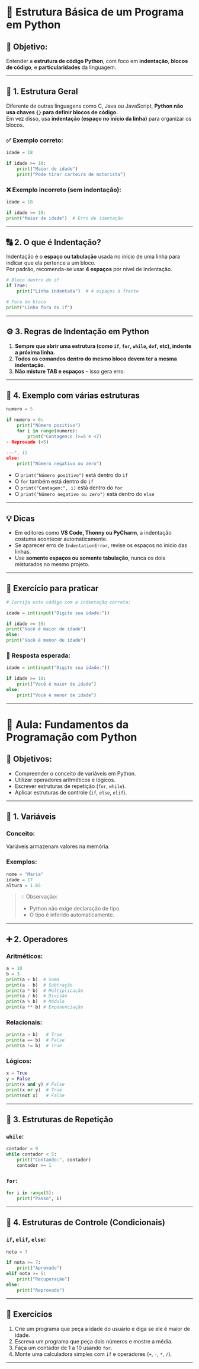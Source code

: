 # 📘 Estrutura Básica de um Programa em Python

## 🎯 Objetivo:
Entender a **estrutura de código Python**, com foco em **indentação**, **blocos de código**, e **particularidades** da linguagem.  

---

## 🧱 1. Estrutura Geral

Diferente de outras linguagens como C, Java ou JavaScript, **Python não usa chaves `{}` para definir blocos de código.**  
Em vez disso, usa **indentação (espaço no início da linha)** para organizar os blocos.

### ✅ Exemplo correto:
```python
idade = 18

if idade >= 18:
    print("Maior de idade")
    print("Pode tirar carteira de motorista")
```

### ❌ Exemplo incorreto (sem indentação):
```python
idade = 18

if idade >= 18:
print("Maior de idade")  # Erro de identação
```

---

## 🔠 2. O que é Indentação?

Indentação é o **espaço ou tabulação** usada no início de uma linha para indicar que ela pertence a um bloco.  
Por padrão, recomenda-se usar **4 espaços** por nível de indentação.

```python
# Bloco dentro do if
if True:
    print("Linha indentada")  # 4 espaços à frente

# Fora do bloco
print("Linha fora do if")
```

---

## ⚙️ 3. Regras de Indentação em Python

1. **Sempre que abrir uma estrutura (como `if`, `for`, `while`, `def`, etc), indente a próxima linha.**
2. **Todos os comandos dentro do mesmo bloco devem ter a mesma indentação.**
3. **Não misture TAB e espaços** – isso gera erro.

---

## 🔄 4. Exemplo com várias estruturas

```python
numero = 5

if numero > 0:
    print("Número positivo")
    for i in range(numero):
        print("Contagem:o (>=5 e <7)  
- Reprovado (<5)

---", i)
else:
    print("Número negativo ou zero")
```

- O `print("Número positivo")` está dentro do `if`
- O `for` também está dentro do `if`
- O `print("Contagem:", i)` está dentro do `for`
- O `print("Número negativo ou zero")` está dentro do `else`

---

## 💡 Dicas 

- Em editores como **VS Code, Thonny ou PyCharm**, a indentação costuma acontecer automaticamente.
- Se aparecer erro de `IndentationError`, revise os espaços no início das linhas.
- Use **somente espaços ou somente tabulação**, nunca os dois misturados no mesmo projeto.

---

## 🧪 Exercício para praticar

```python
# Corrija este código com a indentação correta:

idade = int(input("Digite sua idade:"))

if idade >= 18:
print("Você é maior de idade")
else:
print("Você é menor de idade")
```

### 🔧 Resposta esperada:
```python
idade = int(input("Digite sua idade:"))

if idade >= 18:
    print("Você é maior de idade")
else:
    print("Você é menor de idade")
```


---




# 🧠 Aula: Fundamentos da Programação com Python

## 🎯 Objetivos:
- Compreender o conceito de variáveis em Python.
- Utilizar operadores aritméticos e lógicos.
- Escrever estruturas de repetição (`for`, `while`).
- Aplicar estruturas de controle (`if`, `else`, `elif`).

---

## 📝 1. Variáveis

### Conceito:
Variáveis armazenam valores na memória.
### Exemplos:
```python
nome = "Maria"
idade = 17
altura = 1.65
```

> 💡 Observação:
> - Python não exige declaração de tipo.
> - O tipo é inferido automaticamente.

---

## ➕ 2. Operadores

### Aritméticos:
```python
a = 10
b = 3
print(a + b)  # Soma
print(a - b)  # Subtração
print(a * b)  # Multiplicação
print(a / b)  # Divisão
print(a % b)  # Módulo
print(a ** b) # Exponenciação
```

### Relacionais:
```python
print(a > b)   # True
print(a == b)  # False
print(a != b)  # True
```

### Lógicos:
```python
x = True
y = False
print(x and y) # False
print(x or y)  # True
print(not x)   # False
```

---

## 🔁 3. Estruturas de Repetição

### `while`:
```python
contador = 0
while contador < 5:
    print("Contando:", contador)
    contador += 1
```

### `for`:
```python
for i in range(5):
    print("Passo", i)
```

---

## 🔀 4. Estruturas de Controle (Condicionais)

### `if`, `elif`, `else`:
```python
nota = 7

if nota >= 7:
    print("Aprovado")
elif nota >= 5:
    print("Recuperação")
else:
    print("Reprovado")
```

---

## 🧪 Exercícios

1. Crie um programa que peça a idade do usuário e diga se ele é maior de idade.
2. Escreva um programa que peça dois números e mostre a média.
3. Faça um contador de 1 a 10 usando `for`.
4. Monte uma calculadora simples com `if` e operadores (`+`, `-`, `*`, `/`).

---
